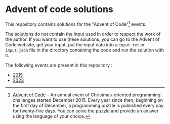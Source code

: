 # Advent of code solutions

This repository contains solutions for the "Advent of Code"[^aoc] events.

The solutions do not contain the input used in order to respect the work of the author. If you want to use these solutions, you can go to the Advent of Code website, get your input, put the input data into a `input.txt` or `input.json` file in the directory containing the code and run the solution with it.

The following events are present in this repository :
* [2015](./2015/README.md)
* [2023](./2023/README.md)

[^aoc]:
    [Advent of Code][aoc] – An annual event of Christmas-oriented programming challenges started December 2015.
    Every year since then, beginning on the first day of December, a programming puzzle is published every day for twenty-five days.
    You can solve the puzzle and provide an answer using the language of your choice.

[aoc]: https://adventofcode.com
